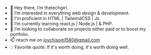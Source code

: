 - 👋 Hey there, I’m thetechgirl.
- 👀 I’m interested in everything web design & development.
- 💯 I'm proficient in HTML | TailwindCSS | Js.
- 🌱 I’m currently learning react.js | Node.js | & PHP.
- 💞️ I’m looking to collaborate on projects either paid or to boost my portfolio.
- 📫 reach me on joychisom1580@gmail.com
- 💡 Favorite quote: If it's worth doing, it's worth doing well.

